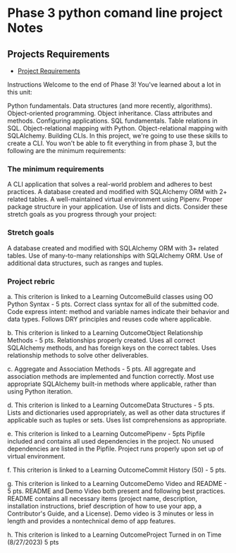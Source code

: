 # Phase 3 python comand line project Notes

## Projects Requirements
- [Project Requirements](https://my.learn.co/courses/653/pages/phase-3-project-cli?module_item_id=95439)

Instructions
Welcome to the end of Phase 3! You've learned about a lot in this unit:

Python fundamentals.
Data structures (and more recently, algorithms).
Object-oriented programming.
Object inheritance.
Class attributes and methods.
Configuring applications.
SQL fundamentals.
Table relations in SQL.
Object-relational mapping with Python.
Object-relational mapping with SQLAlchemy.
Building CLIs.
In this project, we're going to use these skills to create a CLI. You won't be able to fit everything in from phase 3, but the following are the minimum requirements:

### The minimum requirements
A CLI application that solves a real-world problem and adheres to best practices.
A database created and modified with SQLAlchemy ORM with 2+ related tables.
A well-maintained virtual environment using Pipenv.
Proper package structure in your application.
Use of lists and dicts.
Consider these stretch goals as you progress through your project:

### Stretch goals
A database created and modified with SQLAlchemy ORM with 3+ related tables.
Use of many-to-many relationships with SQLAlchemy ORM.
Use of additional data structures, such as ranges and tuples.

### Project rebric 
a. This criterion is linked to a Learning OutcomeBuild classes using OO Python Syntax - 5 pts.
Correct class syntax for all of the submitted code. Code express intent: method and variable names indicate their behavior and data types. Follows DRY principles and reuses code where applicable.

b. This criterion is linked to a Learning OutcomeObject Relationship Methods - 5 pts.
Relationships properly created. Uses all correct SQLAlchemy methods, and has foreign keys on the correct tables. Uses relationship methods to solve other deliverables.

c. Aggregate and Association Methods - 5 pts.
All aggregate and association methods are implemented and function correctly. Most use appropriate SQLAlchemy built-in methods where applicable, rather than using Python iteration.

d. This criterion is linked to a Learning OutcomeData Structures - 5 pts. 
Lists and dictionaries used appropriately, as well as other data structures if applicable such as tuples or sets. Uses list comprehensions as appropriate.

e. This criterion is linked to a Learning OutcomePipenv - 5pts
Pipfile included and contains all used dependencies in the project. No unused dependencies are listed in the Pipfile. Project runs properly upon set up of virtual environment.

f. This criterion is linked to a Learning OutcomeCommit History (50) - 5 pts.

g. This criterion is linked to a Learning OutcomeDemo Video and README - 5 pts. 
README and Demo Video both present and following best practices. README contains all necessary items (project name, description, installation instructions, brief description of how to use your app, a Contributor's Guide, and a License). Demo video is 3 minutes or less in length and provides a nontechnical demo of app features.

h. This criterion is linked to a Learning OutcomeProject Turned in on Time (8/27/2023) 5 pts 